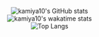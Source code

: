 <p align="center">
  <img src="https://github-readme-stats.vercel.app/api?username=kamiya10&count_private=true&show_icons=true&bg_color=22272e&title_color=ffa0b4&text_color=adbac7&icon_color=ffa0b4&hide_border=true" alt="kamiya10's GitHub stats">
  <br>
  <img src="https://github-readme-stats.vercel.app/api/wakatime?username=kamiya10&layout=compact&bg_color=22272e&title_color=ffa0b4&text_color=adbac7&icon_color=ffa0b4&hide_border=true&range=all_time" alt="kamiya10's wakatime stats">
  <br>
  <img src="https://github-readme-stats.vercel.app/api/top-langs/?username=kamiya10&count_private=true&layout=compact&bg_color=22272e&title_color=ffa0b4&text_color=adbac7&icon_color=ffa0b4&hide_border=true" alt="Top Langs">
  </p>
